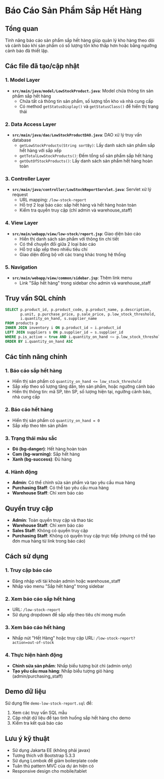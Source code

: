 # Báo Cáo Sản Phẩm Sắp Hết Hàng

## Tổng quan
Tính năng báo cáo sản phẩm sắp hết hàng giúp quản lý kho hàng theo dõi và cảnh báo khi sản phẩm có số lượng tồn kho thấp hơn hoặc bằng ngưỡng cảnh báo đã thiết lập.

## Các file đã tạo/cập nhật

### 1. Model Layer
- **`src/main/java/model/LowStockProduct.java`**: Model chứa thông tin sản phẩm sắp hết hàng
  - Chứa tất cả thông tin sản phẩm, số lượng tồn kho và nhà cung cấp
  - Có method `getStatusDisplay()` và `getStatusClass()` để hiển thị trạng thái

### 2. Data Access Layer  
- **`src/main/java/dao/LowStockProductDAO.java`**: DAO xử lý truy vấn database
  - `getLowStockProducts(String sortBy)`: Lấy danh sách sản phẩm sắp hết hàng với sắp xếp
  - `getTotalLowStockProducts()`: Đếm tổng số sản phẩm sắp hết hàng
  - `getOutOfStockProducts()`: Lấy danh sách sản phẩm hết hàng hoàn toàn

### 3. Controller Layer
- **`src/main/java/controller/LowStockReportServlet.java`**: Servlet xử lý request
  - URL mapping: `/low-stock-report`
  - Hỗ trợ 2 loại báo cáo: sắp hết hàng và hết hàng hoàn toàn
  - Kiểm tra quyền truy cập (chỉ admin và warehouse_staff)

### 4. View Layer
- **`src/main/webapp/view/low-stock/report.jsp`**: Giao diện báo cáo
  - Hiển thị danh sách sản phẩm với thông tin chi tiết
  - Có thể chuyển đổi giữa 2 loại báo cáo
  - Hỗ trợ sắp xếp theo nhiều tiêu chí
  - Giao diện đồng bộ với các trang khác trong hệ thống

### 5. Navigation
- **`src/main/webapp/view/common/sidebar.jsp`**: Thêm link menu
  - Link "Sắp hết hàng" trong sidebar cho admin và warehouse_staff

## Truy vấn SQL chính

```sql
SELECT p.product_id, p.product_code, p.product_name, p.description, 
       p.unit, p.purchase_price, p.sale_price, p.low_stock_threshold, 
       i.quantity_on_hand, s.supplier_name 
FROM products p 
INNER JOIN inventory i ON p.product_id = i.product_id 
LEFT JOIN suppliers s ON p.supplier_id = s.supplier_id 
WHERE p.is_active = true AND i.quantity_on_hand <= p.low_stock_threshold 
ORDER BY i.quantity_on_hand ASC
```

## Các tính năng chính

### 1. Báo cáo sắp hết hàng
- Hiển thị sản phẩm có `quantity_on_hand <= low_stock_threshold`
- Sắp xếp theo số lượng tăng dần, tên sản phẩm, hoặc ngưỡng cảnh báo
- Hiển thị thông tin: mã SP, tên SP, số lượng hiện tại, ngưỡng cảnh báo, nhà cung cấp

### 2. Báo cáo hết hàng
- Hiển thị sản phẩm có `quantity_on_hand = 0`
- Sắp xếp theo tên sản phẩm

### 3. Trạng thái màu sắc
- **Đỏ (bg-danger)**: Hết hàng hoàn toàn
- **Cam (bg-warning)**: Sắp hết hàng
- **Xanh (bg-success)**: Đủ hàng

### 4. Hành động
- **Admin**: Có thể chỉnh sửa sản phẩm và tạo yêu cầu mua hàng
- **Purchasing Staff**: Có thể tạo yêu cầu mua hàng
- **Warehouse Staff**: Chỉ xem báo cáo

## Quyền truy cập
- **Admin**: Toàn quyền truy cập và thao tác
- **Warehouse Staff**: Chỉ xem báo cáo
- **Sales Staff**: Không có quyền truy cập
- **Purchasing Staff**: Không có quyền truy cập trực tiếp (nhưng có thể tạo đơn mua hàng từ link trong báo cáo)

## Cách sử dụng

### 1. Truy cập báo cáo
- Đăng nhập với tài khoản admin hoặc warehouse_staff
- Nhấp vào menu "Sắp hết hàng" trong sidebar

### 2. Xem báo cáo sắp hết hàng
- URL: `/low-stock-report`
- Sử dụng dropdown để sắp xếp theo tiêu chí mong muốn

### 3. Xem báo cáo hết hàng
- Nhấp nút "Hết Hàng" hoặc truy cập URL: `/low-stock-report?action=out-of-stock`

### 4. Thực hiện hành động
- **Chỉnh sửa sản phẩm**: Nhấp biểu tượng bút chì (admin only)
- **Tạo yêu cầu mua hàng**: Nhấp biểu tượng giỏ hàng (admin/purchasing_staff)

## Demo dữ liệu
Sử dụng file `demo-low-stock-report.sql` để:
1. Xem các truy vấn SQL mẫu
2. Cập nhật dữ liệu để tạo tình huống sắp hết hàng cho demo
3. Kiểm tra kết quả báo cáo

## Lưu ý kỹ thuật
- Sử dụng Jakarta EE (không phải javax)
- Tương thích với Bootstrap 5.3.3
- Sử dụng Lombok để giảm boilerplate code
- Tuân thủ pattern MVC của dự án hiện có
- Responsive design cho mobile/tablet 